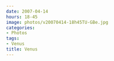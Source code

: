 ```yaml
---
date: 2007-04-14
hours: 18-45
image: photos/v20070414-18h45TU-GBe.jpg
categories: 
- Photos 
tags: 
- Venus 
title: Venus
---
```

